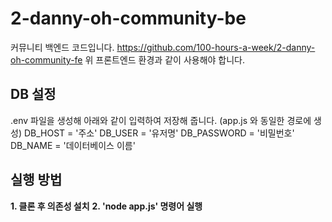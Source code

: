 # 2-danny-oh-community-be

커뮤니티 백엔드 코드입니다.
https://github.com/100-hours-a-week/2-danny-oh-community-fe
위 프론트엔드 환경과 같이 사용해야 합니다.


## DB 설정
.env 파일을 생성해 아래와 같이 입력하여 저장해 줍니다. (app.js 와 동일한 경로에 생성)
DB_HOST = '주소'
DB_USER = '유저명'
DB_PASSWORD = '비밀번호'
DB_NAME = '데이터베이스 이름'

## 실행 방법
**1. 클론 후 의존성 설치**
**2. 'node app.js' 명령어 실행**